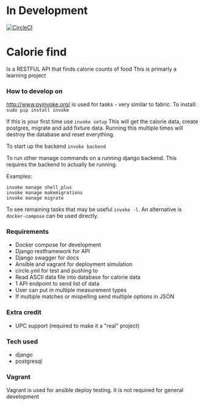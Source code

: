 # In Development
[![CircleCI](https://circleci.com/gh/banjocat/calorie-find/tree/master.svg?style=svg)](https://circleci.com/gh/banjocat/calorie-find/tree/master)

# Calorie find 
Is a RESTFUL API that finds calorie counts of food
This is primarly a learning project

### How to develop on
http://www.pyinvoke.org/ is used for tasks - very similar to fabric. To install: `sudo pip install invoke`

If this is your first time use `invoke setup`
This will get the calorie data, create postgres, migrate and add fixture data.
Running this multiple times will destroy the database and reset everything.

To start up the backend `invoke backend`

To run other manage commands on a running django backend. This requires the backend to actually be running.

Examples:

    invoke manage shell_plus
    invoke manage makemigrations
    invoke manage migrate


To see remaining tasks that may be useful `invoke -l`. An alternative is `docker-compose` can be used directly.




### Requirements
* Docker compose for development
* Django restframework for API
* Django swagger for docs
* Ansible and vagrant for deployment simulation
* circle.yml for test and pushing to
* Read ASCII data file into database for calorie data
* 1 API endpoint to send list of data
* User can put in multiple measurement types
* If multiple matches or mispelling send multiple options in JSON

### Extra credit
* UPC support (required to make it a "real" project)

### Tech used
* django
* postgresql


### Vagrant
Vagrant is used for ansible deploy testing. It is not required for general development


